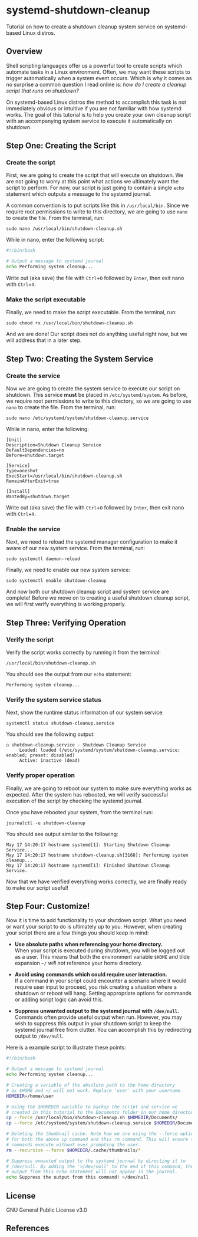 # **systemd-shutdown-cleanup**

Tutorial on how to create a shutdown cleanup system service on
systemd-based Linux distros.

## Overview

Shell scripting languages offer us a powerful tool to create scripts which
automate tasks in a Linux environment. Often, we may want these scripts to
trigger automatically when a system event occurs. Which is why it comes as no
surprise a common question I read online is: *how do I create a cleanup script
that runs on shutdown?*

On systemd-based Linux distros the method to accomplish this task is not
immediately obvious or intuitive if you are not familiar with how systemd
works. The goal of this tutorial is to help you create your own cleanup script
with an accompanying system service to execute it automatically on shutdown.

## Step One: Creating the Script

### Create the script

First, we are going to create the script that will execute on shutdown.
We are not going to worry at this point what actions we ultimately want the
script to perform. For now, our script is just going to contain a single `echo`
statement which outputs a message to the systemd journal.

A common convention is to put scripts like this in `/usr/local/bin`. Since we
require root permissions to write to this directory, we are going to use `nano`
to create the file. From the terminal, run:

```
sudo nano /usr/local/bin/shutdown-cleanup.sh
```

While in nano, enter the following script:

```bash
#!/bin/bash

# Output a message to systemd journal
echo Performing system cleanup...
```

Write out (aka save) the file with `Ctrl`+`O` followed by `Enter`,
then exit nano with `Ctrl`+`X`.

### Make the script executable

Finally, we need to make the script executable. From the terminal, run:

```
sudo chmod +x /usr/local/bin/shutdown-cleanup.sh
```

And we are done! Our script does not do anything useful right now, but we will
address that in a later step.

## Step Two: Creating the System Service

### Create the service

Now we are going to create the system service to execute our script on
shutdown. This service **must** be placed in `/etc/systemd/system`. As before,
we require root permissions to write to this directory, so we are going to use
`nano` to create the file. From the terminal, run:

```
sudo nano /etc/systemd/system/shutdown-cleanup.service
```

While in nano, enter the following:

```desktop
[Unit]
Description=Shutdown Cleanup Service
DefaultDependencies=no
Before=shutdown.target

[Service]
Type=oneshot
ExecStart=/usr/local/bin/shutdown-cleanup.sh
RemainAfterExit=true

[Install]
WantedBy=shutdown.target
```

Write out (aka save) the file with `Ctrl`+`O` followed by `Enter`,
then exit nano with `Ctrl`+`X`.

### Enable the service

Next, we need to reload the systemd manager configuration to make it aware of
our new system service. From the terminal, run:

```
sudo systemctl daemon-reload
```

Finally, we need to enable our new system service:

```
sudo systemctl enable shutdown-cleanup
```

And now both our shutdown cleanup script and system service are complete!
Before we move on to creating a useful shutdown cleanup script, we will first
verify everything is working properly.

## Step Three: Verifying Operation

### Verify the script

Verify the script works correctly by running it from the terminal:

```
/usr/local/bin/shutdown-cleanup.sh
```

You should see the output from our `echo` statement:

```
Performing system cleanup...
```

### Verify the system service status

Next, show the runtime status information of our system service:

```
systemctl status shutdown-cleanup.service
```

You should see the following output:

```
○ shutdown-cleanup.service - Shutdown Cleanup Service
     Loaded: loaded (/etc/systemd/system/shutdown-cleanup.service; enabled; preset: disabled)
     Active: inactive (dead)
```

### Verify proper operation

Finally, we are going to reboot our system to make sure everything works as
expected. After the system has rebooted, we will verify successful execution
of the script by checking the systemd journal.

Once you have rebooted your system, from the terminal run:

```
journalctl -u shutdown-cleanup
```

You should see output similar to the following:

```
May 17 14:20:17 hostname systemd[1]: Starting Shutdown Cleanup Service...
May 17 14:20:17 hostname shutdown-cleanup.sh[3168]: Performing system cleanup...
May 17 14:20:17 hostname systemd[1]: Finished Shutdown Cleanup Service.
```

Now that we have verified everything works correctly, we are finally ready to
make our script useful!

## Step Four: Customize!

Now it is time to add functionality to your shutdown script. What you need or
want your script to do is ultimately up to you. However, when creating your
script there are a few things you should keep in mind:

* **Use absolute paths when referencing your home directory.**\
When your script is executed during shutdown, you will be logged out as a user.
This means that both the environment variable `$HOME` and tilde expansion `~/`
*will not* reference your home directory.

* **Avoid using commands which could require user interaction.**\
If a command in your script could encounter a scenario where it would require
user input to proceed, you risk creating a situation where a shutdown or reboot
will hang. Setting appropriate options for commands or adding script logic can
avoid this.

* **Suppress unwanted output to the systemd journal with `/dev/null`.**\
Commands often provide useful output when run. However, you may wish to
suppress this output in your shutdown script to keep the systemd journal free
from clutter. You can accomplish this by redirecting output to `/dev/null`.

Here is a example script to illustrate these points:

```bash
#!/bin/bash

# Output a message to systemd journal
echo Performing system cleanup...

# Creating a variable of the absolute path to the home directory
# as $HOME and ~/ will not work. Replace 'user' with your username.
HOMEDIR=/home/user

# Using the $HOMEDIR variable to backup the script and service we
# created in this tutorial to the Documents folder in our home directory.
cp --force /usr/local/bin/shutdown-cleanup.sh $HOMEDIR/Documents/
cp --force /etc/systemd/system/shutdown-cleanup.service $HOMEDIR/Documents/

# Deleting the thumbnail cache. Note how we are using the --force option
# for both the above cp command and this rm command. This will ensure the
# commands execute without ever prompting the user.
rm --recursive --force $HOMEDIR/.cache/thumbnails/*

# Suppress unwanted output to the systemd journal by directing it to
# /dev/null. By adding the '>/dev/null' to the end of this command, the
# output from this echo statement will not appear in the journal.
echo Suppress the output from this command! >/dev/null
```

## License

GNU General Public License v3.0

## References



